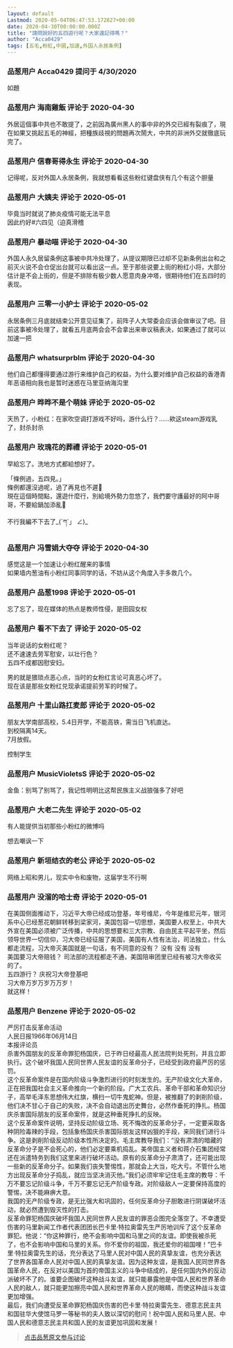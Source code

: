 ```yaml
---
layout: default
Lastmod: 2020-05-04T06:47:53.172827+00:00
date: 2020-04-30T00:00:00.000Z
title: "請問說好的五四遊行呢？大家還記得嗎？"
author: "Acca0429"
tags: [五毛,粉紅,中國,加速,外国人永居条例]
---
```



### 品葱用户 **Acca0429** 提问于 4/30/2020
    
如題
    
                

### 品葱用户 **海南雞飯** 评论于 2020-04-30
        
外居這個事中共也不敢提了，之前因為廣州黑人的事中非的外交已經有裂痕了，現在如果又挑起五毛的神經，把種族歧視的問題再次鬧大，中共的非洲外交就徹底玩完了。
        
                

### 品葱用户 **信春哥得永生** 评论于 2020-04-30
        
记得呢，反对外国人永居条例，我就想看看这些粉红键盘侠有几个有这个胆量
        
                

### 品葱用户 **大姨夫** 评论于 2020-05-01
        
毕竟当时就说了肺炎疫情可能无法平息  
因此约好#六四见（迫真滑稽
        
                

### 品葱用户 **暴动喵** 评论于 2020-04-30
        
外国人永久居留条例这事被中共冷处理了，从提议期限已过却不见新条例出台和之前灭火说不会仓促出台就可以看出这一点。至于那些说要上街的粉红小将，大部分估计是不会上街的，但是不排除有极少数人愿意肉身冲塔，很期待他们在五四时的表现。
        
                

### 品葱用户 **三零一小护士** 评论于 2020-05-02
        
永居条例三月底就结束公开意见征集了，前阵子人大常委会应该会做审议了吧。目前这事被冷处理了，就看五月底两会会不会拿出来审议稿表决，如果通过了就可以加速一把
        
                

### 品葱用户 **whatsurprblm** 评论于 2020-04-30
        
他们自己都懂得要通过游行来维护自己的权益，为什么要对维护自己权益的香港青年恶语相向我也是暂时迷惑在马里亚纳海沟里
        
                

### 品葱用户 **晔晔不是个萌妹** 评论于 2020-05-02
        
天热了，小粉红：在家吹空调打游戏不好吗，游什么行？……欸这steam游戏乳了，封杀封杀
        
                

### 品葱用户 **玫瑰花的葬禮** 评论于 2020-05-01
        
早給忘了。洗地方式都給想好了。  
  
「條例過，五四見。」  
條例都還沒過呢，過了再見也不遲🐶  
現在這個時間點，還遊什麼行，別給境外勢力忽悠了，我們要守護最好的阿中哥哥，不要給鍋加添亂🐶  
  
不行我編不下去了\_(´ཀ\`」 ∠)\_
        
                

### 品葱用户 **冯雪娟大夺夺** 评论于 2020-04-30
        
感觉这是一个加速让小粉红醒来的事情  
如果墙内葱油有小粉红同事同学的话，不妨从这个角度入手多救几个。
        
                

### 品葱用户 **品葱1998** 评论于 2020-05-01
        
忘了忘了，现在媒体的热点是教师性侵，是田园女权
        
                

### 品葱用户 **看不下去了** 评论于 2020-05-02
        
当年说话的女粉红呢？  
还不速速去劳军慰安，以壮行色？  
五四不成都因慰安妇。  
  
男的就是猥琐点恶心点，当时的女粉红言论可真恶心坏了。  
现在该是那些女粉红兑现承诺提前劳军的时候了。
        
                

### 品葱用户 **十里山路扛麦郎** 评论于 2020-05-02
        
朋友大学南部高校，5.4日开学，不能高铁，需当日飞机直达。  
到校隔离14天。  
7月放假。  
  
控制学生
        
                

### 品葱用户 **MusicVioletsS** 评论于 2020-05-02
        
金鱼：别骂了别骂了，我记性明明比这帮民族主义战狼强多了好吧
        
                

### 品葱用户 **大老二先生** 评论于 2020-05-02
        
有人能提供当初那些小粉红的微博吗  
  
想去嘲讽一下
        
                

### 品葱用户 **新垣结衣的老公** 评论于 2020-05-02
        
网络上昭和男儿，现实中令和废物，这届学生不行啊
        
                

### 品葱用户 **没溜的哈士奇** 评论于 2020-05-01
        
在美国侧面推动下，习近平大帝已经成功登基，年号维尼，今年是维尼元年，银河系中心已经葱花朝鲜转移到梁家河，美国包容一切思想，美国要人权至上，中共大外宣在美国必须被广泛传播，中共的思想要和三大宗教、自由民主平起平坐，然后领导世界一切信仰，习大帝已经征服了美国，美国有人性有法治，司法独立，什么都走流程，习大帝灭美国就是一句话，有不同意的没有？ 没有 没有 没有   
美国要习大帝赔钱？ 司法部的流程都走不通，美国陪审团里已经有被习大帝收买的了。  
五四游行？ 庆祝习大帝登基吧   
习大帝万岁万岁万万岁！   
就这样！
        
                

### 品葱用户 **Benzene** 评论于 2020-05-02
        
严厉打击反革命活动  
人民日报1966年06月14日  
本报评论员  
杀害外国朋友的反革命罪犯杨国庆，已于昨日经最高人民法院判处死刑，并且立即执行。这个破坏我国人民同世界人民友谊的反革命分子，已经受到政府最严厉的惩罚。  
这个反革命案件是在国内阶级斗争激烈进行的时刻发生的。无产阶级文化大革命，正在把我国社会主义革命推向一个新的阶段。广大工农兵、革命干部和革命知识分子，高举毛泽东思想伟大红旗，横扫一切牛鬼蛇神。但是，被推翻了的剥削阶级，他们决不甘心于自己的失败，决不会自动退出历史舞台，必然作垂死的挣扎。杨国庆杀害国际朋友的反革命案件，就是这种垂死挣扎的反映。  
这个反革命案件说明，坚持反动阶级立场、死不悔改的反革命分子，一定要采取各种阴险毒辣的手段，包括象杨国庆杀害国际朋友这样凶狠的手段，来同我们进行斗争。这是剥削阶级反动阶级本性所决定的。毛主席教导我们：“没有肃清的暗藏的反革命分子是不会死心的，他们必定要乘机捣乱。美帝国主义者和蒋介石集团经常还在派遣特务到我们这里来进行破坏活动。原有的反革命分子肃清了，还可能出现一些新的反革命分子。如果我们丧失警惕性，那就会上大当，吃大亏。不管什么地方出现反革命分子捣乱，就应当坚决消灭他。”我们必须牢牢记住毛主席的教导：千万不要忘记阶级斗争，千万不要忘记无产阶级专政。对阶级敌人一定要保持高度的警惕，决不能麻痹大意。  
我国的无产阶级专政，是无比强大和巩固的，任何反革命分子胆敢进行阴谋破坏活动，就必然遭到毁灭性的打击。  
反革命罪犯杨国庆破坏我国人民同世界人民友谊的罪恶企图完全落空了。不幸遭受伤害的马里新闻工作者代表团团长巴卡里·特拉奥雷先生严厉地训斥了这个反革命罪犯。他说：“你这种罪行，绝不会影响中国和马里之间的友谊。即使我被杀死了，也不会影响中国和马里的关系。你不爱你的祖国，我还爱你的祖国哩！”巴卡里·特拉奥雷先生的话，充分表达了马里人民对中国人民的真挚友谊，也充分表达了世界各国革命人民对中国人民的真挚友谊。因为这种友谊，是我国人民同世界各国革命人民，在反对以美国为首的帝国主义的斗争中结成的，是任何国内外的反动派破坏不了的。谁要企图破坏这种战斗友谊，就只能暴露他是中国人民和世界革命人民的敌人，就只能更加擦亮中国人民和世界革命人民的眼睛，而使这种战斗友谊更加增强。  
最后，我们向遭受反革命罪犯杨国庆伤害的巴卡里·特拉奥雷先生、德意志民主共和国驻华大使馆马罗一等秘书的夫人致以深切的慰问！祝中国人民和马里人民、中国人民和德意志民主共和国人民的友谊更加巩固和发展！
        
                





> [点击品葱原文参与讨论](https://pincong.rocks/question/24585)

